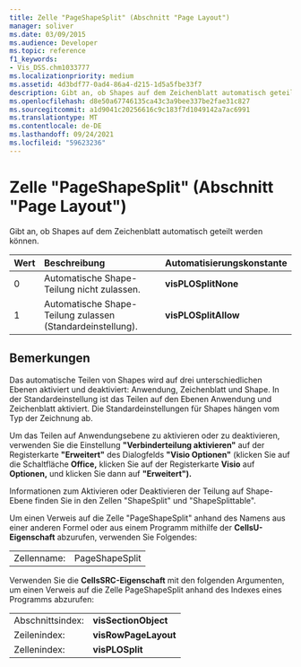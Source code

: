 ```yaml
---
title: Zelle "PageShapeSplit" (Abschnitt "Page Layout")
manager: soliver
ms.date: 03/09/2015
ms.audience: Developer
ms.topic: reference
f1_keywords:
- Vis_DSS.chm1033777
ms.localizationpriority: medium
ms.assetid: 4d3bdf77-0ad4-86a4-d215-1d5a5fbe33f7
description: Gibt an, ob Shapes auf dem Zeichenblatt automatisch geteilt werden können.
ms.openlocfilehash: d8e50a67746135ca43c3a9bee337be2fae31c827
ms.sourcegitcommit: a1d9041c20256616c9c183f7d1049142a7ac6991
ms.translationtype: MT
ms.contentlocale: de-DE
ms.lasthandoff: 09/24/2021
ms.locfileid: "59623236"
---
```

# <a name="pageshapesplit-cell-page-layout-section"></a>Zelle "PageShapeSplit" (Abschnitt "Page Layout")

Gibt an, ob Shapes auf dem Zeichenblatt automatisch geteilt werden können.
  
|**Wert**|**Beschreibung**|**Automatisierungskonstante**|
|:-----|:-----|:-----|
|0  <br/> |Automatische Shape-Teilung nicht zulassen.  <br/> |**visPLOSplitNone** <br/> |
|1  <br/> |Automatische Shape-Teilung zulassen (Standardeinstellung).  <br/> |**visPLOSplitAllow** <br/> |
   
## <a name="remarks"></a>Bemerkungen

Das automatische Teilen von Shapes wird auf drei unterschiedlichen Ebenen aktiviert und deaktiviert: Anwendung, Zeichenblatt und Shape. In der Standardeinstellung ist das Teilen auf den Ebenen Anwendung und Zeichenblatt aktiviert. Die Standardeinstellungen für Shapes hängen vom Typ der Zeichnung ab. 
  
Um das Teilen auf Anwendungsebene zu aktivieren oder zu deaktivieren, verwenden Sie die Einstellung **"Verbinderteilung aktivieren"** auf der Registerkarte **"Erweitert"** des Dialogfelds **"Visio Optionen"** (klicken Sie auf die Schaltfläche **Office,** klicken Sie auf der Registerkarte **Visio** auf **Optionen,** und klicken Sie dann auf **"Erweitert").** 
  
Informationen zum Aktivieren oder Deaktivieren der Teilung auf Shape-Ebene finden Sie in den Zellen "ShapeSplit" und "ShapeSplittable". 
  
Um einen Verweis auf die Zelle "PageShapeSplit" anhand des Namens aus einer anderen Formel oder aus einem Programm mithilfe der **CellsU-Eigenschaft** abzurufen, verwenden Sie Folgendes: 
  
|||
|:-----|:-----|
|Zellenname:  <br/> |PageShapeSplit  <br/> |
   
Verwenden Sie die **CellsSRC-Eigenschaft** mit den folgenden Argumenten, um einen Verweis auf die Zelle PageShapeSplit anhand des Indexes eines Programms abzurufen: 
  
|||
|:-----|:-----|
|Abschnittsindex:  <br/> |**visSectionObject** <br/> |
|Zeilenindex:  <br/> |**visRowPageLayout** <br/> |
|Zellenindex:  <br/> |**visPLOSplit** <br/> |
   

